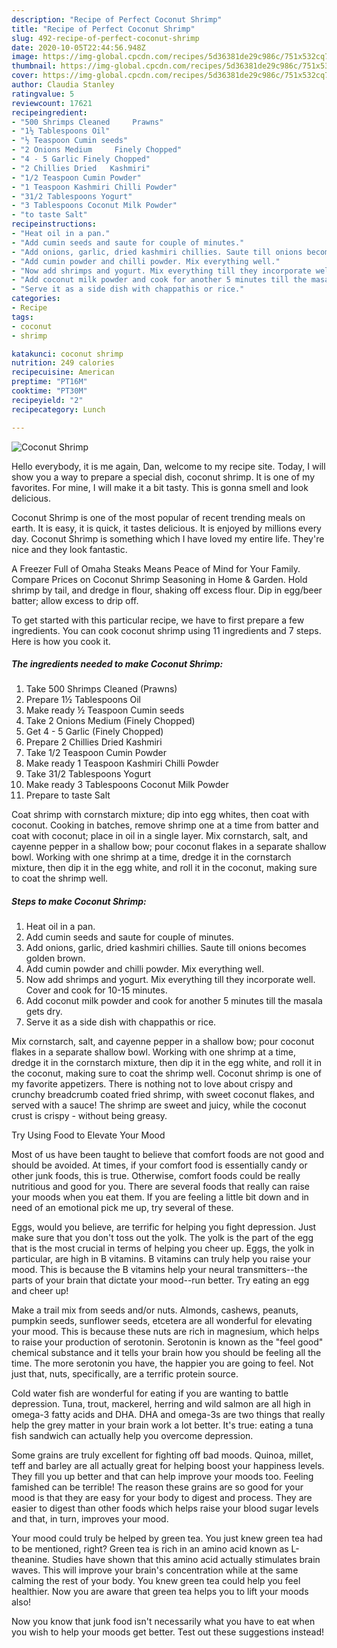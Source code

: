 ```yaml
---
description: "Recipe of Perfect Coconut Shrimp"
title: "Recipe of Perfect Coconut Shrimp"
slug: 492-recipe-of-perfect-coconut-shrimp
date: 2020-10-05T22:44:56.948Z
image: https://img-global.cpcdn.com/recipes/5d36381de29c986c/751x532cq70/coconut-shrimp-recipe-main-photo.jpg
thumbnail: https://img-global.cpcdn.com/recipes/5d36381de29c986c/751x532cq70/coconut-shrimp-recipe-main-photo.jpg
cover: https://img-global.cpcdn.com/recipes/5d36381de29c986c/751x532cq70/coconut-shrimp-recipe-main-photo.jpg
author: Claudia Stanley
ratingvalue: 5
reviewcount: 17621
recipeingredient:
- "500 Shrimps Cleaned     Prawns"
- "1½ Tablespoons Oil"
- "½ Teaspoon Cumin seeds"
- "2 Onions Medium     Finely Chopped"
- "4 - 5 Garlic Finely Chopped"
- "2 Chillies Dried   Kashmiri"
- "1/2 Teaspoon Cumin Powder"
- "1 Teaspoon Kashmiri Chilli Powder"
- "31/2 Tablespoons Yogurt"
- "3 Tablespoons Coconut Milk Powder"
- "to taste Salt"
recipeinstructions:
- "Heat oil in a pan."
- "Add cumin seeds and saute for couple of minutes."
- "Add onions, garlic, dried kashmiri chillies. Saute till onions becomes golden brown."
- "Add cumin powder and chilli powder. Mix everything well."
- "Now add shrimps and yogurt. Mix everything till they incorporate well. Cover and cook for 10-15 minutes."
- "Add coconut milk powder and cook for another 5 minutes till the masala gets dry."
- "Serve it as a side dish with chappathis or rice."
categories:
- Recipe
tags:
- coconut
- shrimp

katakunci: coconut shrimp 
nutrition: 249 calories
recipecuisine: American
preptime: "PT16M"
cooktime: "PT30M"
recipeyield: "2"
recipecategory: Lunch

---
```



![Coconut Shrimp](https://img-global.cpcdn.com/recipes/5d36381de29c986c/751x532cq70/coconut-shrimp-recipe-main-photo.jpg)

Hello everybody, it is me again, Dan, welcome to my recipe site. Today, I will show you a way to prepare a special dish, coconut shrimp. It is one of my favorites. For mine, I will make it a bit tasty. This is gonna smell and look delicious.

Coconut Shrimp is one of the most popular of recent trending meals on earth. It is easy, it is quick, it tastes delicious. It is enjoyed by millions every day. Coconut Shrimp is something which I have loved my entire life. They're nice and they look fantastic.

A Freezer Full of Omaha Steaks Means Peace of Mind for Your Family. Compare Prices on Coconut Shrimp Seasoning in Home &amp; Garden. Hold shrimp by tail, and dredge in flour, shaking off excess flour. Dip in egg/beer batter; allow excess to drip off.


To get started with this particular recipe, we have to first prepare a few ingredients. You can cook coconut shrimp using 11 ingredients and 7 steps. Here is how you cook it.

<!--inarticleads1-->

##### The ingredients needed to make Coconut Shrimp:

1. Take 500 Shrimps Cleaned     (Prawns)
1. Prepare 1½ Tablespoons Oil
1. Make ready ½ Teaspoon Cumin seeds
1. Take 2 Onions Medium     (Finely Chopped)
1. Get 4 - 5 Garlic (Finely Chopped)
1. Prepare 2 Chillies Dried   Kashmiri
1. Take 1/2 Teaspoon Cumin Powder
1. Make ready 1 Teaspoon Kashmiri Chilli Powder
1. Take 31/2 Tablespoons Yogurt
1. Make ready 3 Tablespoons Coconut Milk Powder
1. Prepare to taste Salt


Coat shrimp with cornstarch mixture; dip into egg whites, then coat with coconut. Cooking in batches, remove shrimp one at a time from batter and coat with coconut; place in oil in a single layer. Mix cornstarch, salt, and cayenne pepper in a shallow bow; pour coconut flakes in a separate shallow bowl. Working with one shrimp at a time, dredge it in the cornstarch mixture, then dip it in the egg white, and roll it in the coconut, making sure to coat the shrimp well. 

<!--inarticleads2-->

##### Steps to make Coconut Shrimp:

1. Heat oil in a pan.
1. Add cumin seeds and saute for couple of minutes.
1. Add onions, garlic, dried kashmiri chillies. Saute till onions becomes golden brown.
1. Add cumin powder and chilli powder. Mix everything well.
1. Now add shrimps and yogurt. Mix everything till they incorporate well. Cover and cook for 10-15 minutes.
1. Add coconut milk powder and cook for another 5 minutes till the masala gets dry.
1. Serve it as a side dish with chappathis or rice.


Mix cornstarch, salt, and cayenne pepper in a shallow bow; pour coconut flakes in a separate shallow bowl. Working with one shrimp at a time, dredge it in the cornstarch mixture, then dip it in the egg white, and roll it in the coconut, making sure to coat the shrimp well. Coconut shrimp is one of my favorite appetizers. There is nothing not to love about crispy and crunchy breadcrumb coated fried shrimp, with sweet coconut flakes, and served with a sauce! The shrimp are sweet and juicy, while the coconut crust is crispy - without being greasy. 

Try Using Food to Elevate Your Mood


Most of us have been taught to believe that comfort foods are not good and should be avoided. At times, if your comfort food is essentially candy or other junk foods, this is true. Otherwise, comfort foods could be really nutritious and good for you. There are several foods that really can raise your moods when you eat them. If you are feeling a little bit down and in need of an emotional pick me up, try several of these.

Eggs, would you believe, are terrific for helping you fight depression. Just make sure that you don't toss out the yolk. The yolk is the part of the egg that is the most crucial in terms of helping you cheer up. Eggs, the yolk in particular, are high in B vitamins. B vitamins can truly help you raise your mood. This is because the B vitamins help your neural transmitters--the parts of your brain that dictate your mood--run better. Try eating an egg and cheer up!

Make a trail mix from seeds and/or nuts. Almonds, cashews, peanuts, pumpkin seeds, sunflower seeds, etcetera are all wonderful for elevating your mood. This is because these nuts are rich in magnesium, which helps to raise your production of serotonin. Serotonin is known as the "feel good" chemical substance and it tells your brain how you should be feeling all the time. The more serotonin you have, the happier you are going to feel. Not just that, nuts, specifically, are a terrific protein source.

Cold water fish are wonderful for eating if you are wanting to battle depression. Tuna, trout, mackerel, herring and wild salmon are all high in omega-3 fatty acids and DHA. DHA and omega-3s are two things that really help the grey matter in your brain work a lot better. It's true: eating a tuna fish sandwich can actually help you overcome depression. 

Some grains are truly excellent for fighting off bad moods. Quinoa, millet, teff and barley are all actually great for helping boost your happiness levels. They fill you up better and that can help improve your moods too. Feeling famished can be terrible! The reason these grains are so good for your mood is that they are easy for your body to digest and process. They are easier to digest than other foods which helps raise your blood sugar levels and that, in turn, improves your mood.

Your mood could truly be helped by green tea. You just knew green tea had to be mentioned, right? Green tea is rich in an amino acid known as L-theanine. Studies have shown that this amino acid actually stimulates brain waves. This will improve your brain's concentration while at the same calming the rest of your body. You knew green tea could help you feel healthier. Now you are aware that green tea helps you to lift your moods also!

Now you know that junk food isn't necessarily what you have to eat when you wish to help your moods get better. Test out  these suggestions  instead!

